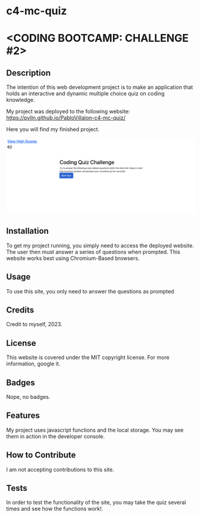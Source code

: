 # c4-mc-quiz
# <CODING BOOTCAMP: CHALLENGE #2>

## Description

The intention of this web development project is to make an application that holds an interactive and dynamic multiple choice quiz on coding knowledge. 

My project was deployed to the following website: https://pvlln.github.io/PabloVillalon-c4-mc-quiz/

Here you will find my finished project. 

![Screenshot of my Application](./assets/screenshot.png)

## Installation

To get my project running, you simply need to access the deployed website. The user then must answer a series of questions when prompted. This website works best using Chromium-Based browsers. 

## Usage

To use this site, you only need to answer the questions as prompted

## Credits

Credit to myself, 2023.

## License

This website is covered under the MIT copyright license. For more information, google it. 

## Badges

Nope, no badges. 

## Features

My project uses javascript functions and the local storage. You may see them in action in the developer console. 

## How to Contribute

I am not accepting contributions to this site. 

## Tests

In order to test the functionality of the site, you may take the quiz several times and see how the functions work!. 
